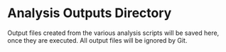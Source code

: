 # Analysis Outputs Directory

Output files created from the various analysis scripts will be saved here, once they are executed. All output files will be ignored by Git.
